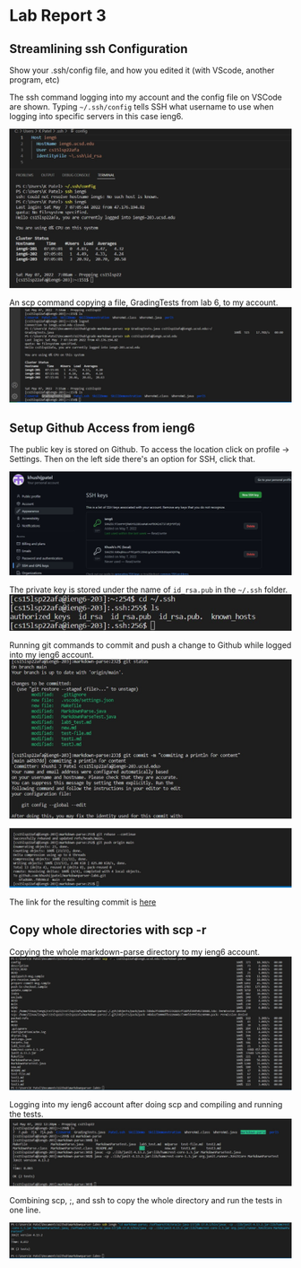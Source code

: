# Lab Report 3

## Streamlining ssh Configuration
Show your .ssh/config file, and how you edited it (with VScode, another program, etc)

The ssh command logging into my account and the config file on VSCode are shown. Typing `~/.ssh/config` tells SSH what username to use when logging into specific servers in this case ieng6.

![ssh config](sshconfigp1.jpg)


An scp command copying a file, GradingTests from lab 6, to my account.
![copying file](scpfilesshconfig.jpg)


## Setup Github Access from ieng6
The public key is stored on Github. To access the location click on profile -> Settings. Then on the left side there's an option for SSH, click that. 

![public key github](githubssh.jpg)

The private key is stored under the name of ` id_rsa.pub ` in the ` ~/.ssh ` folder.
![public key](sshkeystored.jpg)

Running git commands to commit and push a change to Github while logged into my ieng6 account.
![commit](gitcommit.jpg)

![push](ieng6githubpush.jpg)

The link for the resulting commit is
[here](https://github.com/khushijpatel/markdownparser-lab6/commit/f0b90cd1f23c96d17a236b54491e7b96e4dc0366)


## Copy whole directories with scp -r
Copying the whole markdown-parse directory to my ieng6 account.
![copy directory](copydirectories1.jpg)

Logging into my ieng6 account after doing scp and compiling and running the tests.
![running tests](copydirectories2.jpg)

Combining scp, ;, and ssh to copy the whole directory and run the tests in one line.

![combined lines run](copydirectories3.jpg)
